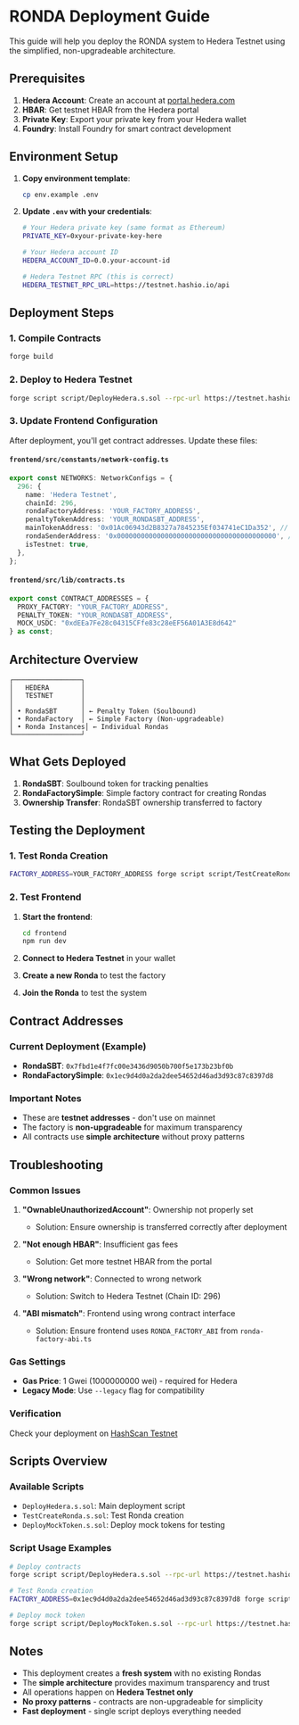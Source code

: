 # RONDA Deployment Guide

This guide will help you deploy the RONDA system to Hedera Testnet using the simplified, non-upgradeable architecture.

## Prerequisites

1. **Hedera Account**: Create an account at [portal.hedera.com](https://portal.hedera.com)
2. **HBAR**: Get testnet HBAR from the Hedera portal
3. **Private Key**: Export your private key from your Hedera wallet
4. **Foundry**: Install Foundry for smart contract development

## Environment Setup

1. **Copy environment template**:
   ```bash
   cp env.example .env
   ```

2. **Update `.env` with your credentials**:
   ```bash
   # Your Hedera private key (same format as Ethereum)
   PRIVATE_KEY=0xyour-private-key-here
   
   # Your Hedera account ID
   HEDERA_ACCOUNT_ID=0.0.your-account-id
   
   # Hedera Testnet RPC (this is correct)
   HEDERA_TESTNET_RPC_URL=https://testnet.hashio.io/api
   ```

## Deployment Steps

### 1. Compile Contracts
```bash
forge build
```

### 2. Deploy to Hedera Testnet
```bash
forge script script/DeployHedera.s.sol --rpc-url https://testnet.hashio.io/api --broadcast --gas-price 1000000000 --legacy
```

### 3. Update Frontend Configuration

After deployment, you'll get contract addresses. Update these files:

#### `frontend/src/constants/network-config.ts`
```typescript
export const NETWORKS: NetworkConfigs = {
  296: {
    name: 'Hedera Testnet',
    chainId: 296,
    rondaFactoryAddress: 'YOUR_FACTORY_ADDRESS',
    penaltyTokenAddress: 'YOUR_RONDASBT_ADDRESS',
    mainTokenAddress: '0x01Ac06943d2B8327a7845235Ef034741eC1Da352', // Native HBAR
    rondaSenderAddress: '0x0000000000000000000000000000000000000000', // Not used
    isTestnet: true,
  },
};
```

#### `frontend/src/lib/contracts.ts`
```typescript
export const CONTRACT_ADDRESSES = {
  PROXY_FACTORY: "YOUR_FACTORY_ADDRESS",
  PENALTY_TOKEN: "YOUR_RONDASBT_ADDRESS",
  MOCK_USDC: "0xdEEa7Fe28c04315CFfe83c28eEF56A01A3E8d642"
} as const;
```

## Architecture Overview

```
┌─────────────────┐
│   HEDERA        │
│   TESTNET       │
│                 │
│ • RondaSBT      │ ← Penalty Token (Soulbound)
│ • RondaFactory  │ ← Simple Factory (Non-upgradeable)
│ • Ronda Instances│ ← Individual Rondas
└─────────────────┘
```

## What Gets Deployed

1. **RondaSBT**: Soulbound token for tracking penalties
2. **RondaFactorySimple**: Simple factory contract for creating Rondas
3. **Ownership Transfer**: RondaSBT ownership transferred to factory

## Testing the Deployment

### 1. Test Ronda Creation
```bash
FACTORY_ADDRESS=YOUR_FACTORY_ADDRESS forge script script/TestCreateRonda.s.sol --rpc-url https://testnet.hashio.io/api --broadcast --gas-price 1000000000 --legacy
```

### 2. Test Frontend
1. **Start the frontend**:
   ```bash
   cd frontend
   npm run dev
   ```

2. **Connect to Hedera Testnet** in your wallet
3. **Create a new Ronda** to test the factory
4. **Join the Ronda** to test the system

## Contract Addresses

### Current Deployment (Example)
- **RondaSBT**: `0x7fbd1e4f7fc00e3436d9050b700f5e173b23bf0b`
- **RondaFactorySimple**: `0x1ec9d4d0a2da2dee54652d46ad3d93c87c8397d8`

### Important Notes
- These are **testnet addresses** - don't use on mainnet
- The factory is **non-upgradeable** for maximum transparency
- All contracts use **simple architecture** without proxy patterns

## Troubleshooting

### Common Issues

1. **"OwnableUnauthorizedAccount"**: Ownership not properly set
   - Solution: Ensure ownership is transferred correctly after deployment

2. **"Not enough HBAR"**: Insufficient gas fees
   - Solution: Get more testnet HBAR from the portal

3. **"Wrong network"**: Connected to wrong network
   - Solution: Switch to Hedera Testnet (Chain ID: 296)

4. **"ABI mismatch"**: Frontend using wrong contract interface
   - Solution: Ensure frontend uses `RONDA_FACTORY_ABI` from `ronda-factory-abi.ts`

### Gas Settings
- **Gas Price**: 1 Gwei (1000000000 wei) - required for Hedera
- **Legacy Mode**: Use `--legacy` flag for compatibility

### Verification

Check your deployment on [HashScan Testnet](https://hashscan.io/testnet)

## Scripts Overview

### Available Scripts
- `DeployHedera.s.sol`: Main deployment script
- `TestCreateRonda.s.sol`: Test Ronda creation
- `DeployMockToken.s.sol`: Deploy mock tokens for testing

### Script Usage Examples
```bash
# Deploy contracts
forge script script/DeployHedera.s.sol --rpc-url https://testnet.hashio.io/api --broadcast --gas-price 1000000000 --legacy

# Test Ronda creation
FACTORY_ADDRESS=0x1ec9d4d0a2da2dee54652d46ad3d93c87c8397d8 forge script script/TestCreateRonda.s.sol --rpc-url https://testnet.hashio.io/api --broadcast --gas-price 1000000000 --legacy

# Deploy mock token
forge script script/DeployMockToken.s.sol --rpc-url https://testnet.hashio.io/api --broadcast --gas-price 1000000000 --legacy
```

## Notes

- This deployment creates a **fresh system** with no existing Rondas
- The **simple architecture** provides maximum transparency and trust
- All operations happen on **Hedera Testnet only**
- **No proxy patterns** - contracts are non-upgradeable for simplicity
- **Fast deployment** - single script deploys everything needed 